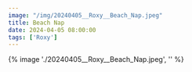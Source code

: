```yaml
---
image: "/img/20240405__Roxy__Beach_Nap.jpeg"
title: Beach Nap 
date: 2024-04-05 08:00:00
tags: ['Roxy']
---
```

{% image './20240405__Roxy__Beach_Nap.jpeg', '' %}